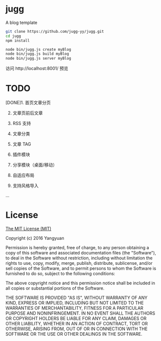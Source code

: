 # jugg
A blog template

```bash
git clone https://github.com/jugg-yy/jugg.git
cd jugg
npm install

node bin/jugg.js create myBlog
node bin/jugg.js build myBlog
node bin/jugg.js server myBlog
```

访问 http://localhost:8001/ 预览

# TODO

[DONE]1. 首页文章分页

2. 文章页前后文章

3. RSS 支持

4. 文章分类

5. 文章 TAG

6. 插件模块

7. 分享模块（桌面/移动）

8. 自适应布局

9. 支持风格导入

...

# License
[The MIT License (MIT)](http://opensource.org/licenses/MIT)

Copyright (c) 2016 Yangyuan

Permission is hereby granted, free of charge, to any person obtaining a copy
of this software and associated documentation files (the "Software"), to deal
in the Software without restriction, including without limitation the rights
to use, copy, modify, merge, publish, distribute, sublicense, and/or sell
copies of the Software, and to permit persons to whom the Software is
furnished to do so, subject to the following conditions:

The above copyright notice and this permission notice shall be included in
all copies or substantial portions of the Software.

THE SOFTWARE IS PROVIDED "AS IS", WITHOUT WARRANTY OF ANY KIND, EXPRESS OR
IMPLIED, INCLUDING BUT NOT LIMITED TO THE WARRANTIES OF MERCHANTABILITY,
FITNESS FOR A PARTICULAR PURPOSE AND NONINFRINGEMENT. IN NO EVENT SHALL THE
AUTHORS OR COPYRIGHT HOLDERS BE LIABLE FOR ANY CLAIM, DAMAGES OR OTHER
LIABILITY, WHETHER IN AN ACTION OF CONTRACT, TORT OR OTHERWISE, ARISING FROM,
OUT OF OR IN CONNECTION WITH THE SOFTWARE OR THE USE OR OTHER DEALINGS IN
THE SOFTWARE.
